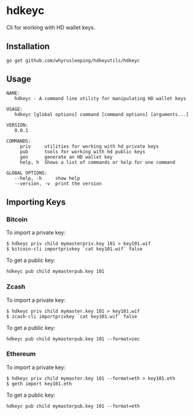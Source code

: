 # hdkeyc
Cli for working with HD wallet keys.


## Installation
```
go get github.com/whyrusleeping/hdkeyutils/hdkeyc
```

## Usage
```
NAME:
   hdkeyc - A command line utility for manipulating HD wallet keys

USAGE:
   hdkeyc [global options] command [command options] [arguments...]

VERSION:
   0.0.1

COMMANDS:
     priv     utilities for working with hd private keys
     pub      tools for working with hd public keys
     gen      generate an HD wallet key
     help, h  Shows a list of commands or help for one command

GLOBAL OPTIONS:
   --help, -h     show help
   --version, -v  print the version
```

## Importing Keys

### Bitcoin

To import a private key:
```
$ hdkeyc priv child mymasterpriv.key 101 > key101.wif
$ bitcoin-cli importprivkey `cat key101.wif` false
```

To get a public key:
```
hdkeyc pub child mymasterpub.key 101
```

### Zcash

To import a private key:
```
$ hdkeyc priv child mymaster.key 101 > key101.wif
$ zcash-cli importprivkey `cat key101.wif` false
```

To get a public key:
```
hdkeyc pub child mymasterpub.key 101 --format=zec
```

### Ethereum

To import a private key:
```
$ hdkeyc priv child mymaster.key 101 --format=eth > key101.eth
$ geth import key101.eth 
```

To get a public key:
```
hdkeyc pub child mymasterpub.key 101 --format=eth
```
